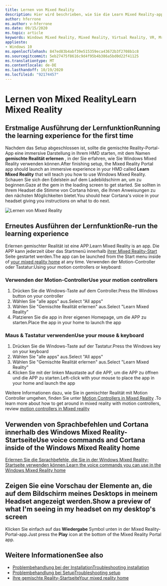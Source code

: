 ```yaml
---
title: Lernen von Mixed Reality
description: Hier wird beschrieben, wie Sie die Learn Mixed Reality-app ausführen, die Ihnen vermittelt, wie Sie Windows Mixed Reality verwenden und navigieren können.
author: hferrone
ms.author: v-hferrone
ms.date: 09/15/2020
ms.topic: article
keywords: Windows Mixed Reality, Mixed Reality, Virtual Reality, VR, Mr, Tutorial, Einstieg
appliesto:
- Windows 10
ms.openlocfilehash: 847ed83b4abf39e515359eca43672b3f2708b1c8
ms.sourcegitcommit: 5eb27475f8616c9d4f95b4b386a5bd0d22f41125
ms.translationtype: MT
ms.contentlocale: de-DE
ms.lasthandoff: 10/19/2020
ms.locfileid: "92174457"
---
```

# <a name="learn-mixed-reality"></a><span data-ttu-id="51ceb-104">Lernen von Mixed Reality</span><span class="sxs-lookup"><span data-stu-id="51ceb-104">Learn Mixed Reality</span></span>

## <a name="running-the-learning-experience-for-the-first-time"></a><span data-ttu-id="51ceb-105">Erstmalige Ausführung der Lernfunktion</span><span class="sxs-lookup"><span data-stu-id="51ceb-105">Running the learning experience for the first time</span></span>

<span data-ttu-id="51ceb-106">Nachdem das Setup abgeschlossen ist, sollte die gemischte Reality-Portal-App eine immersive Darstellung in Ihrem HMD starten, mit dem Namen **gemischte Realität erlernen** , in der Sie erfahren, wie Sie Windows Mixed Reality verwenden können.</span><span class="sxs-lookup"><span data-stu-id="51ceb-106">After finishing setup, the Mixed Reality Portal app should launch an immersive experience in your HMD called **Learn Mixed Reality** that will teach you how to use Windows Mixed Reality.</span></span> <span data-ttu-id="51ceb-107">Schauen Sie sich den Edelstein auf dem Ladebildschirm an, um zu beginnen.</span><span class="sxs-lookup"><span data-stu-id="51ceb-107">Gaze at the gem in the loading screen to get started.</span></span> <span data-ttu-id="51ceb-108">Sie sollten in Ihrem Headset die Stimme von Cortana hören, die Ihnen Anweisungen zu den nächsten Möglichkeiten bietet.</span><span class="sxs-lookup"><span data-stu-id="51ceb-108">You should hear Cortana's voice in your headset giving you instructions on what to do next.</span></span>

![Lernen von Mixed Reality](images/file-learnmixedrealitystart.png)

## <a name="re-run-the-learning-experience"></a><span data-ttu-id="51ceb-110">Erneutes Ausführen der Lernfunktion</span><span class="sxs-lookup"><span data-stu-id="51ceb-110">Re-run the learning experience</span></span>

<span data-ttu-id="51ceb-111">Erlernen gemischter Realität ist eine APP.</span><span class="sxs-lookup"><span data-stu-id="51ceb-111">Learn Mixed Reality is an app.</span></span> <span data-ttu-id="51ceb-112">Die APP kann jederzeit über das Startmenü innerhalb [ihrer Mixed Reality-Start](your-mixed-reality-home.md) Seite gestartet werden.</span><span class="sxs-lookup"><span data-stu-id="51ceb-112">The app can be launched from the Start menu inside of [your mixed reality home](your-mixed-reality-home.md) at any time.</span></span> <span data-ttu-id="51ceb-113">Verwenden der Motion-Controller oder Tastatur:</span><span class="sxs-lookup"><span data-stu-id="51ceb-113">Using your motion controllers or keyboard:</span></span>

### <a name="use-your-motion-controllers"></a><span data-ttu-id="51ceb-114">Verwenden der Motion-Controller</span><span class="sxs-lookup"><span data-stu-id="51ceb-114">Use your motion controllers</span></span>

1. <span data-ttu-id="51ceb-115">Drücken Sie die Windows-Taste auf dem Controller.</span><span class="sxs-lookup"><span data-stu-id="51ceb-115">Press the Windows button on your controller</span></span>
2. <span data-ttu-id="51ceb-116">Wählen Sie "alle apps" aus.</span><span class="sxs-lookup"><span data-stu-id="51ceb-116">Select "All apps"</span></span>
3. <span data-ttu-id="51ceb-117">Wählen Sie "Gemischte Realität erlernen" aus.</span><span class="sxs-lookup"><span data-stu-id="51ceb-117">Select "Learn Mixed Reality"</span></span>
4. <span data-ttu-id="51ceb-118">Platzieren Sie die app in ihrer eigenen Homepage, um die APP zu starten.</span><span class="sxs-lookup"><span data-stu-id="51ceb-118">Place the app in your home to launch the app</span></span>

### <a name="use-your-mouse--keyboard"></a><span data-ttu-id="51ceb-119">Maus & Tastatur verwenden</span><span class="sxs-lookup"><span data-stu-id="51ceb-119">Use your mouse & keyboard</span></span>

1. <span data-ttu-id="51ceb-120">Drücken Sie die Windows-Taste auf der Tastatur.</span><span class="sxs-lookup"><span data-stu-id="51ceb-120">Press the Windows key on your keyboard</span></span>
2. <span data-ttu-id="51ceb-121">Wählen Sie "alle apps" aus.</span><span class="sxs-lookup"><span data-stu-id="51ceb-121">Select "All apps"</span></span>
3. <span data-ttu-id="51ceb-122">Wählen Sie "Gemischte Realität erlernen" aus.</span><span class="sxs-lookup"><span data-stu-id="51ceb-122">Select "Learn Mixed Reality"</span></span>
4. <span data-ttu-id="51ceb-123">Klicken Sie mit der linken Maustaste auf die APP, um die APP zu öffnen und die APP zu starten.</span><span class="sxs-lookup"><span data-stu-id="51ceb-123">Left-click with your mouse to place the app in your home and launch the app</span></span>

<span data-ttu-id="51ceb-124">Weitere Informationen dazu, wie Sie in gemischter Realität mit Motion Controller umgehen, finden Sie unter [Motion Controllers in Mixed Reality](controllers-in-wmr.md) .</span><span class="sxs-lookup"><span data-stu-id="51ceb-124">To learn more about how to get around in mixed reality with motion controllers, review [motion controllers in Mixed reality](controllers-in-wmr.md)</span></span>

## <a name="use-voice-commands-and-cortana-inside-of-the-windows-mixed-reality-home"></a><span data-ttu-id="51ceb-125">Verwenden von Sprachbefehlen und Cortana innerhalb des Windows Mixed Reality-Startseite</span><span class="sxs-lookup"><span data-stu-id="51ceb-125">Use voice commands and Cortana inside of the Windows Mixed Reality home</span></span>

[<span data-ttu-id="51ceb-126">Erlernen Sie die Sprachbefehle, die Sie in der Windows Mixed Reality-Startseite verwenden können.</span><span class="sxs-lookup"><span data-stu-id="51ceb-126">Learn the voice commands you can use in the Windows Mixed Reality home</span></span>](https://support.microsoft.com/en-us/help/4041322/windows-10-speech-in-windows-mixed-reality)

## <a name="show-a-preview-of-what-im-seeing-in-my-headset-on-my-desktops-screen"></a><span data-ttu-id="51ceb-127">Zeigen Sie eine Vorschau der Elemente an, die auf dem Bildschirm meines Desktops in meinem Headset angezeigt werden.</span><span class="sxs-lookup"><span data-stu-id="51ceb-127">Show a preview of what I'm seeing in my headset on my desktop's screen</span></span>

<span data-ttu-id="51ceb-128">Klicken Sie einfach auf das **Wiedergabe** Symbol unten in der Mixed Reality-Portal-app.</span><span class="sxs-lookup"><span data-stu-id="51ceb-128">Just press the **Play** icon at the bottom of the Mixed Reality Portal app.</span></span>

## <a name="see-also"></a><span data-ttu-id="51ceb-129">Weitere Informationen</span><span class="sxs-lookup"><span data-stu-id="51ceb-129">See also</span></span>

* [<span data-ttu-id="51ceb-130">Problembehandlung bei der Installation</span><span class="sxs-lookup"><span data-stu-id="51ceb-130">Troubleshooting installation</span></span>](installation_errors.md)
* [<span data-ttu-id="51ceb-131">Problembehandlung bei Setup</span><span class="sxs-lookup"><span data-stu-id="51ceb-131">Troubleshooting setup</span></span>](set-up-questions.md)
* [<span data-ttu-id="51ceb-132">Ihre gemischte Reality-Startseite</span><span class="sxs-lookup"><span data-stu-id="51ceb-132">Your mixed reality home</span></span>](your-mixed-reality-home.md)
